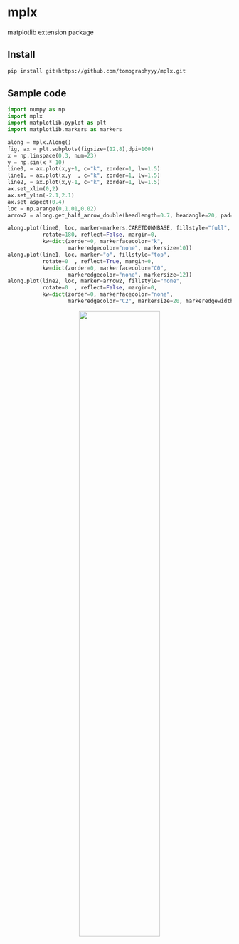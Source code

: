 # mplx
matplotlib extension package

## Install
```sh
pip install git+https://github.com/tomographyyy/mplx.git
```

## Sample code
```python
import numpy as np
import mplx
import matplotlib.pyplot as plt
import matplotlib.markers as markers

along = mplx.Along()
fig, ax = plt.subplots(figsize=(12,8),dpi=100)
x = np.linspace(0,3, num=23)
y = np.sin(x * 10)
line0, = ax.plot(x,y+1, c="k", zorder=1, lw=1.5)
line1, = ax.plot(x,y  , c="k", zorder=1, lw=1.5)
line2, = ax.plot(x,y-1, c="k", zorder=1, lw=1.5)
ax.set_xlim(0,2)
ax.set_ylim(-2.1,2.1)
ax.set_aspect(0.4)
loc = np.arange(0,1.01,0.02)
arrow2 = along.get_half_arrow_double(headlength=0.7, headangle=20, pad=0.4)

along.plot(line0, loc, marker=markers.CARETDOWNBASE, fillstyle="full", 
           rotate=180, reflect=False, margin=0, 
           kw=dict(zorder=0, markerfacecolor="k", 
                   markeredgecolor="none", markersize=10))
along.plot(line1, loc, marker="o", fillstyle="top", 
           rotate=0  , reflect=True, margin=0, 
           kw=dict(zorder=0, markerfacecolor="C0", 
                   markeredgecolor="none", markersize=12))
along.plot(line2, loc, marker=arrow2, fillstyle="none", 
           rotate=0  , reflect=False, margin=0, 
           kw=dict(zorder=0, markerfacecolor="none", 
                   markeredgecolor="C2", markersize=20, markeredgewidth=2))
```
<p align="center" width="100%">
    <img width="60%" src="https://github.com/tomographyyy/mplx/assets/34155315/2a9eabc9-600d-4f44-89cb-39a966aaecd0"> 
</p>
